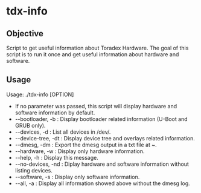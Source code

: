 # tdx-info #

## Objective ##
Script to get useful information about Toradex Hardware.
The goal of this script is to run it once and get useful information about hardware and software.

## Usage ##

Usage: ./tdx-info [OPTION]

* If no parameter was passed, this script will display hardware and software information by default.
* --bootloader, -b   : Display bootloader related information (U-Boot and GRUB only).
* --devices, -d      : List all devices in /dev/.
* --device-tree, -dt : Display device tree and overlays related information.
* --dmesg, -dm       : Export the dmesg output in a txt file at ~.
* --hardware, -w     : Display only hardware information.
* --help, -h         : Display this message.
* --no-devices, -nd  : Diplay hardware and software information without listing devices.
* --software, -s     : Display only software information.
* --all, -a          : Display all information showed above without the dmesg log.
